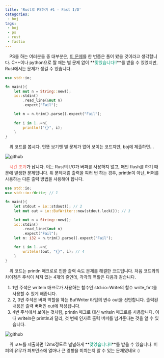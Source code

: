 ```yaml
---
title: 'Rust로 PS하기 #1 - Fast I/O'
categories:
 - boj
tags:
 - boj
 - ps
 - rust
 - fastio
---
```


　PS를 하는 여러분들 중 대부분은, [이 문제](https://www.acmicpc.net/problem/2741)를 한 번쯤은 풀어 봤을 것이라고 생각합니다. C++이나 python으로 짤 때는 별 문제 없이 **<font color='#009874'>맞았습니다!!</font>**를 받을 수 있었지만, Rust에서는 문제가 생길 수 있습니다.

```rust
use std::io;

fn main(){
    let mut n = String::new();
    io::stdin()
        .read_line(&mut n)
        .expect("Fail");

    let n = n.trim().parse().expect("Fail");
    
    for i in 1..=n{
        println!("{}", i);
    }
}

```

　위 코드를 봅시다. 언뜻 보기엔 별 문제가 없어 보이는 코드지만, boj에 제출하면...

![github](https://user-images.githubusercontent.com/51073213/143851236-915270f1-e5b8-4729-9475-b58f4a2817f8.png)

　<font color='fa7268'>시간 초과</font>가 납니다. 이는 Rust의 I/O가 버퍼를 사용하지 않고, 매번 flush를 하기 때문에 발생한 문제입니다. 위 문제처럼 출력을 여러 번 하는 경우, println이 아닌, 버퍼를 사용하는 다른 출력 방법을 사용해야 합니다.

```rust
use std::io;
use std::io::Write; // 1

fn main(){
    let stdout = io::stdout(); // 2
    let mut out = io::BufWriter::new(stdout.lock()); // 3

    let mut n = String::new();
    io::stdin()
        .read_line(&mut n)
        .expect("Fail");
    let n: i32 = n.trim().parse().expect("Fail");

    for i in 1..=n{
        writeln!(out, "{}", i); // 4
    }
}

```

　위 코드는 println 매크로로 인한 출력 속도 문제를 해결한 코드입니다. 처음 코드와의 차이점은 주석이 쳐져 있는 4개의 줄인데, 각각의 역할은 다음과 같습니다.

1. 1번 주석은 writeln 매크로가 사용하는 함수인 std::io::Write의 함수 write_fmt를 사용할 수 있게 해줍니다.
2. 2, 3번 주석은 버퍼 역할을 하는 BufWriter 타입의 변수 out을 선언합니다. 출력된 내용은 출력 버퍼인 out에 작성됩니다.
3. 4번 주석에서 보이는 것처럼, println 매크로 대신 writeln 매크로를 사용합니다. 이때 writeln은 println과 달리, 첫 번째 인자로 출력 버퍼를 넘겨준다는 것을 알 수 있습니다.

![github](https://user-images.githubusercontent.com/51073213/143857940-05fc12eb-4f3c-464e-928f-3ba9d08ba484.png)

　위 코드를 제출하면 12ms정도로 널널하게 **<font color='#009874'>맞았습니다!!</font>**를 받을 수 있습니다. 버퍼의 유무가 퍼포먼스에 얼마나 큰 영향을 미치는지 알 수 있는 문제였네요 :)